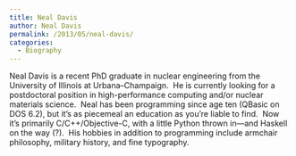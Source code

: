 ```yaml
---
title: Neal Davis
author: Neal Davis
permalink: /2013/05/neal-davis/
categories:
  - Biography
---
```

Neal Davis is a recent PhD graduate in nuclear engineering from the University of Illinois at Urbana–Champaign.  He is currently looking for a postdoctoral position in high-performance computing and/or nuclear materials science.  Neal has been programming since age ten (QBasic on DOS 6.2), but it&#8217;s as piecemeal an education as you&#8217;re liable to find.  Now it&#8217;s primarily C/C++/Objective-C, with a little Python thrown in—and Haskell on the way (?).  His hobbies in addition to programming include armchair philosophy, military history, and fine typography.
